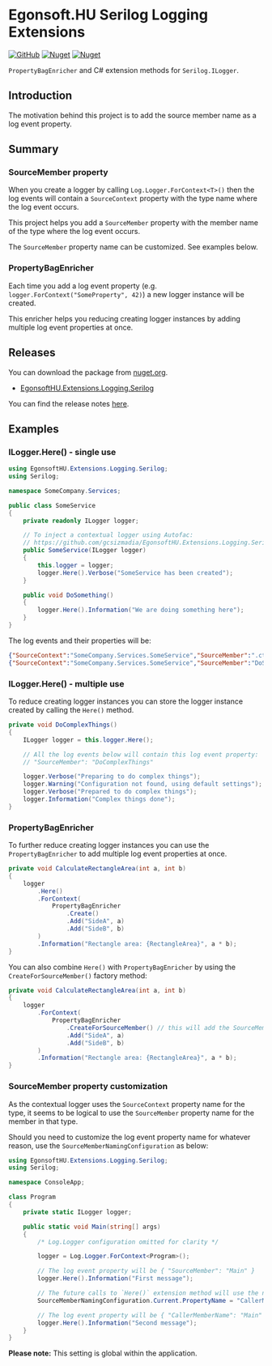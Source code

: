 # Egonsoft.HU Serilog Logging Extensions

[![GitHub](https://img.shields.io/github/license/gcsizmadia/EgonsoftHU.Extensions.Logging.Serilog?label=License)](https://opensource.org/licenses/MIT)
[![Nuget](https://img.shields.io/nuget/v/EgonsoftHU.Extensions.Logging.Serilog?label=NuGet)](https://www.nuget.org/packages/EgonsoftHU.Extensions.Logging.Serilog)
[![Nuget](https://img.shields.io/nuget/dt/EgonsoftHU.Extensions.Logging.Serilog?label=Downloads)](https://www.nuget.org/packages/EgonsoftHU.Extensions.Logging.Serilog)

`PropertyBagEnricher` and C# extension methods for `Serilog.ILogger`.

## Introduction

The motivation behind this project is to add the source member name as a log event property.

## Summary

### SourceMember property

When you create a logger by calling `Log.Logger.ForContext<T>()` then the log events will contain a
`SourceContext` property with the type name where the log event occurs.

This project helps you add a `SourceMember` property with the member name of the type where the log event occurs.

The `SourceMember` property name can be customized. See examples below.

### PropertyBagEnricher

Each time you add a log event property (e.g. `logger.ForContext("SomeProperty", 42)`) a new logger instance will be created.

This enricher helps you reducing creating logger instances by adding multiple log event properties at once.

## Releases

You can download the package from [nuget.org](https://www.nuget.org/).
- [EgonsoftHU.Extensions.Logging.Serilog](https://www.nuget.org/packages/EgonsoftHU.Extensions.Logging.Serilog)

You can find the release notes [here](https://github.com/gcsizmadia/EgonsoftHU.Extensions.Logging.Serilog/releases).

## Examples

### ILogger.Here() - single use

```csharp
using EgonsoftHU.Extensions.Logging.Serilog;
using Serilog;

namespace SomeCompany.Services;

public class SomeService
{
    private readonly ILogger logger;

    // To inject a contextual logger using Autofac:
    // https://github.com/gcsizmadia/EgonsoftHU.Extensions.Logging.Serilog.Autofac
    public SomeService(ILogger logger)
    {
        this.logger = logger;
        logger.Here().Verbose("SomeService has been created");
    }

    public void DoSomething()
    {
        logger.Here().Information("We are doing something here");
    }
}
```

The log events and their properties will be:

```json
{"SourceContext":"SomeCompany.Services.SomeService","SourceMember":".ctor","@l":"Verbose","@mt":"SomeService has been created","@t":"2022-05-08T12:34:56.1111111Z"}
{"SourceContext":"SomeCompany.Services.SomeService","SourceMember":"DoSomething","@l":"Information","@mt":"We are doing something here","@t":"2022-05-08T12:34:56.2222222Z"}
```

### ILogger.Here() - multiple use

To reduce creating logger instances you can store the logger instance created by calling the `Here()` method.

```csharp
private void DoComplexThings()
{
    ILogger logger = this.logger.Here();

    // All the log events below will contain this log event property:
    // "SourceMember": "DoComplexThings"

    logger.Verbose("Preparing to do complex things");
    logger.Warning("Configuration not found, using default settings");
    logger.Verbose("Prepared to do complex things");
    logger.Information("Complex things done");
}
```

### PropertyBagEnricher

To further reduce creating logger instances you can use the `PropertyBagEnricher` to add multiple log event properties at once.

```csharp
private void CalculateRectangleArea(int a, int b)
{
    logger
        .Here()
        .ForContext(
            PropertyBagEnricher
                .Create()
                .Add("SideA", a)
                .Add("SideB", b)
        )
        .Information("Rectangle area: {RectangleArea}", a * b);
}
```

You can also combine `Here()` with `PropertyBagEnricher` by using the `CreateForSourceMember()` factory method:

```csharp
private void CalculateRectangleArea(int a, int b)
{
    logger
        .ForContext(
            PropertyBagEnricher
                .CreateForSourceMember() // this will add the SourceMember property.
                .Add("SideA", a)
                .Add("SideB", b)
        )
        .Information("Rectangle area: {RectangleArea}", a * b);
}
```

### SourceMember property customization

As the contextual logger uses the `SourceContext` property name for the type, it seems to be logical to use the `SourceMember` property name for the member in that type.

Should you need to customize the log event property name for whatever reason, use the `SourceMemberNamingConfiguration` as below:

```csharp
using EgonsoftHU.Extensions.Logging.Serilog;
using Serilog;

namespace ConsoleApp;

class Program
{
    private static ILogger logger;

    public static void Main(string[] args)
    {
        /* Log.Logger configuration omitted for clarity */

        logger = Log.Logger.ForContext<Program>();

        // The log event property will be { "SourceMember": "Main" }
        logger.Here().Information("First message");

        // The future calls to `Here()` extension method will use the new setting below
        SourceMemberNamingConfiguration.Current.PropertyName = "CallerMemberName";

        // The log event property will be { "CallerMemberName": "Main" }
        logger.Here().Information("Second message");
    }
}
```

**Please note:** This setting is global within the application.
